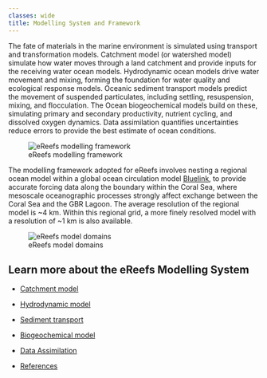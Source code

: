 ```yaml
---
classes: wide
title: Modelling System and Framework
---
```


The fate of materials in the marine environment is simulated using transport and transformation models. Catchment model (or watershed model) simulate how water moves through a land catchment and provide inputs for the receiving water ocean models. Hydrodynamic ocean models drive water movement and mixing, forming the foundation for water quality and ecological response models. Oceanic sediment transport models predict the movement of suspended particulates, including settling, resuspension, mixing, and flocculation. The Ocean biogeochemical models build on these, simulating primary and secondary productivity, nutrient cycling, and dissolved oxygen dynamics. Data assimilation quantifies uncertainties reduce errors to provide the best estimate of ocean conditions.

<figure>
    <img src="/assets/images/research/eReefs_model_framework2.png" title="eReefs modelling framework" alt="eReefs modelling framework">
    <figcaption>
        eReefs modelling framework
    </figcaption>
</figure>

The modelling framework adopted for eReefs involves nesting a regional ocean model within a global ocean circulation model [Bluelink](https://www.csiro.au/en/research/natural-environment/oceans/bluelink), to provide accurate forcing data along the boundary within the Coral Sea, where mesoscale oceanographic processes strongly affect exchange between the Coral Sea and the GBR Lagoon. The average resolution of the regional model is ~4 km. Within this regional grid, a more finely resolved model with a resolution of ~1 km is also available.

<figure>
    <img src="/assets/images/research/eReefs_model_framework.png" title="eReefs model domains" alt="eReefs model domains">
    <figcaption>
        eReefs model domains
    </figcaption>
</figure>

## Learn more about the eReefs Modelling System

- [Catchment model](/research/catchment_model)

- [Hydrodynamic model](https://research.csiro.au/ereefs/models/models-about/models-hydrodynamics/)

- [Sediment transport](https://research.csiro.au/ereefs/models/models-about/models-sediment-transport/)

- [Biogeochemical model](https://research.csiro.au/ereefs/models/models-about/models-biogeochemistry/)

- [Data Assimilation](https://research.csiro.au/ereefs/models/forcing/data-assimmilation/)

- [References](/research/forcing_references)




